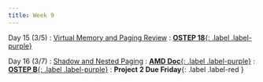 ```yaml
---
title: Week 9
---
```


Day 15 (3/5)
: [Virtual Memory and Paging Review](#)
  : [**OSTEP 18**{: .label .label-purple}](https://pages.cs.wisc.edu/~remzi/OSTEP/vm-paging.pdf)

Day 16 (3/7)
: [Shadow and Nested Paging](#)
  : [**AMD Doc**{: .label .label-purple}](https://www.amd.com/en/search/documentation/hub.html#sortCriteria=%40amd_release_date%20descending&f-amd_archive_status=Active&f-amd_audience=Technical)
  : [**OSTEP B**{: .label .label-purple}](https://pages.cs.wisc.edu/~remzi/OSTEP/vmm-intro.pdf)
: **Project 2 Due Friday**{: .label .label-red }
